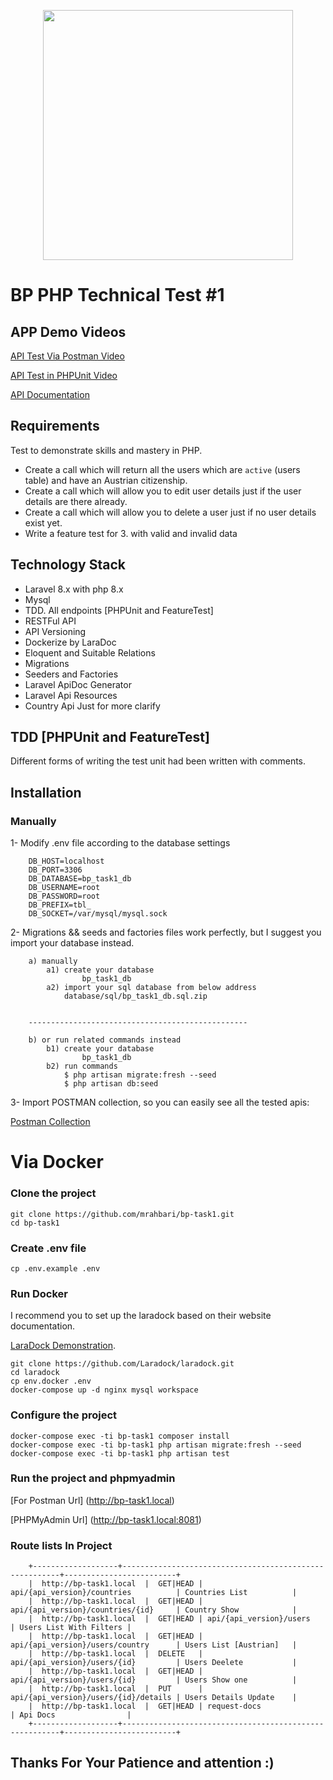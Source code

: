 <p align="center"><a href="https://laravel.com" target="_blank"><img src="https://raw.githubusercontent.com/laravel/art/master/logo-lockup/5%20SVG/2%20CMYK/1%20Full%20Color/laravel-logolockup-cmyk-red.svg" width="400"></a></p>

# BP PHP Technical Test #1

## APP Demo Videos
[API Test Via Postman Video](https://www.loom.com/share/c499f5f23df24bffbd238f90cd2a796a)

[API Test in PHPUnit Video](https://www.loom.com/share/7cadf50755804241980bac7b92eedba8)

[API Documentation](https://github.com/mrahbari/bp-task1/blob/main/public/docs/)


## Requirements
Test to demonstrate skills and mastery in PHP.
* Create a call which will return all the users which are `active` (users table) and have an Austrian citizenship.
* Create a call which will allow you to edit user details just if the user details are there already.
* Create a call which will allow you to delete a user just if no user details exist yet.
* Write a feature test for 3. with valid and invalid data

## Technology Stack

- Laravel 8.x with php 8.x
- Mysql
- TDD. All endpoints [PHPUnit and FeatureTest]
- RESTFul API
- API Versioning
- Dockerize by LaraDoc
- Eloquent and Suitable Relations
- Migrations 
- Seeders and Factories
- Laravel ApiDoc Generator
- Laravel Api Resources
- Country Api Just for more clarify

## TDD [PHPUnit and FeatureTest]
Different forms of writing the test unit had been written with comments.

## Installation

### Manually
1- Modify .env file according to the database settings

        DB_HOST=localhost
        DB_PORT=3306
        DB_DATABASE=bp_task1_db
        DB_USERNAME=root
        DB_PASSWORD=root
        DB_PREFIX=tbl_
        DB_SOCKET=/var/mysql/mysql.sock
   
    
2- Migrations && seeds and factories files work perfectly, but I suggest you import your database instead.

        a) manually 
            a1) create your database        
                    bp_task1_db
            a2) import your sql database from below address
                database/sql/bp_task1_db.sql.zip
                

        -------------------------------------------------

        b) or run related commands instead
            b1) create your database        
                    bp_task1_db
            b2) run commands
                $ php artisan migrate:fresh --seed
                $ php artisan db:seed
    
3- Import POSTMAN collection, so you can easily see all the tested apis:

[Postman Collection](https://github.com/mrahbari/bp-task1/blob/main/docs/postman/bp-task1.postman_collection.json)


# Via Docker

### Clone the project
```
git clone https://github.com/mrahbari/bp-task1.git
cd bp-task1
```

### Create .env file

```
cp .env.example .env
```

### Run Docker
I recommend you to set up the laradock based on their website documentation.

[LaraDock Demonstration](https://laradock.io/documentation).

```
git clone https://github.com/Laradock/laradock.git
cd laradock
cp env.docker .env
docker-compose up -d nginx mysql workspace 
```


### Configure the project

```
docker-compose exec -ti bp-task1 composer install
docker-compose exec -ti bp-task1 php artisan migrate:fresh --seed
docker-compose exec -ti bp-task1 php artisan test
```

### Run the project and phpmyadmin
[For Postman Url] (http://bp-task1.local)

[PHPMyAdmin Url] (http://bp-task1.local:8081)


### Route lists In Project
```
    +-------------------+--------------------------------------------------------+-------------------------+
    |  http://bp-task1.local  |  GET|HEAD | api/{api_version}/countries          | Countries List          |
    |  http://bp-task1.local  |  GET|HEAD | api/{api_version}/countries/{id}     | Country Show            |
    |  http://bp-task1.local  |  GET|HEAD | api/{api_version}/users              | Users List With Filters |
    |  http://bp-task1.local  |  GET|HEAD | api/{api_version}/users/country      | Users List [Austrian]   |
    |  http://bp-task1.local  |  DELETE   | api/{api_version}/users/{id}         | Users Deelete           |
    |  http://bp-task1.local  |  GET|HEAD | api/{api_version}/users/{id}         | Users Show one          |
    |  http://bp-task1.local  |  PUT      | api/{api_version}/users/{id}/details | Users Details Update    |
    |  http://bp-task1.local  |  GET|HEAD | request-docs                         | Api Docs                |
    +-------------------+--------------------------------------------------------+-------------------------+
```

## Thanks For Your Patience and attention :)
